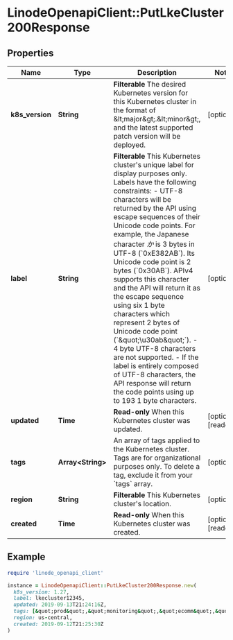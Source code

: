 # LinodeOpenapiClient::PutLkeCluster200Response

## Properties

| Name | Type | Description | Notes |
| ---- | ---- | ----------- | ----- |
| **k8s_version** | **String** | __Filterable__ The desired Kubernetes version for this Kubernetes cluster in the format of &amp;lt;major&amp;gt;.&amp;lt;minor&amp;gt;, and the latest supported patch version will be deployed. | [optional] |
| **label** | **String** | __Filterable__ This Kubernetes cluster&#39;s unique label for display purposes only. Labels have the following constraints:    - UTF-8 characters will be returned by the API using escape sequences of their Unicode code points. For example, the Japanese character _か_ is 3 bytes in UTF-8 (&#x60;0xE382AB&#x60;). Its Unicode code point is 2 bytes (&#x60;0x30AB&#x60;). APIv4 supports this character and the API will return it as the escape sequence using six 1 byte characters which represent 2 bytes of Unicode code point (&#x60;\&quot;\\u30ab\&quot;&#x60;).    - 4 byte UTF-8 characters are not supported.    - If the label is entirely composed of UTF-8 characters, the API response will return the code points using up to 193 1 byte characters. | [optional] |
| **updated** | **Time** | __Read-only__ When this Kubernetes cluster was updated. | [optional][readonly] |
| **tags** | **Array&lt;String&gt;** | An array of tags applied to the Kubernetes cluster. Tags are for organizational purposes only. To delete a tag, exclude it from your &#x60;tags&#x60; array. | [optional] |
| **region** | **String** | __Filterable__ This Kubernetes cluster&#39;s location. | [optional] |
| **created** | **Time** | __Read-only__ When this Kubernetes cluster was created. | [optional][readonly] |

## Example

```ruby
require 'linode_openapi_client'

instance = LinodeOpenapiClient::PutLkeCluster200Response.new(
  k8s_version: 1.27,
  label: lkecluster12345,
  updated: 2019-09-13T21:24:16Z,
  tags: [&quot;prod&quot;,&quot;monitoring&quot;,&quot;ecomm&quot;,&quot;blog&quot;],
  region: us-central,
  created: 2019-09-12T21:25:30Z
)
```

